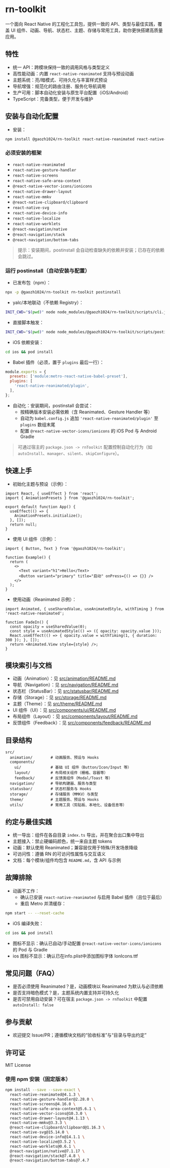 # rn-toolkit

一个面向 React Native 的工程化工具包，提供一致的 API、类型与最佳实践，覆盖 UI 组件、动画、导航、状态栏、主题、存储与常用工具，助你更快搭建高质量应用。

## 特性

- 统一 API：跨模块保持一致的调用风格与类型定义
- 高性能动画：内置 `react-native-reanimated` 支持与预设动画
- 主题系统：亮/暗模式、可持久化与丰富样式预设
- 导航增强：规范化的路由注册、服务化导航调用
- 生产可用：脚本自动化安装与原生平台配置（iOS/Android）
- TypeScript：完备类型，便于开发与维护

## 安装与自动化配置

- 安装：

```bash
npm install @gaozh1024/rn-toolkit react-native-reanimated react-native-gesture-handler
```

### 必须安装的框架

- `react-native-reanimated`
- `react-native-gesture-handler`
- `react-native-screens`
- `react-native-safe-area-context`
- `@react-native-vector-icons/ionicons`
- `react-native-drawer-layout`
- `react-native-mmkv`
- `@react-native-clipboard/clipboard`
- `react-native-svg`
- `react-native-device-info`
- `react-native-localize`
- `react-native-worklets`
- `@react-navigation/native`
- `@react-navigation/stack`
- `@react-navigation/bottom-tabs`

> 提示：安装期间，postinstall 会自动检查缺失的依赖并安装；已存在的依赖会跳过。

### 运行 postinstall（自动安装与配置）

- 已发布包（npm）：

```bash
npx -p @gaozh1024/rn-toolkit rn-toolkit postinstall
```

- yalc/本地联动（不依赖 Registry）：

```bash
INIT_CWD="$(pwd)" node node_modules/@gaozh1024/rn-toolkit/scripts/cli.js postinstall
```

- 直接脚本触发：

```bash
INIT_CWD="$(pwd)" node node_modules/@gaozh1024/rn-toolkit/scripts/postinstall.js
```

- iOS 依赖安装：

```bash
cd ios && pod install
```

- Babel 插件（必须，置于 `plugins` 最后一行）：

```javascript
module.exports = {
  presets: ['module:metro-react-native-babel-preset'],
  plugins: [
    'react-native-reanimated/plugin',
  ],
};
```

- 自动化：安装期间，postinstall 会尝试：
  - 按精确版本安装必需依赖（含 Reanimated、Gesture Handler 等）
  - 自动为 `babel.config.js` 追加 `'react-native-reanimated/plugin'` 至 `plugins` 数组末尾
  - 配置 `@react-native-vector-icons/ionicons` 的 iOS Pod 与 Android Gradle

> 可通过宿主的 `package.json -> rnToolkit` 配置控制自动化行为（如 `autoInstall`、`manager`、`silent`、`skipConfigure`）。

## 快速上手

- 初始化主题与预设（示例）：

```tsx
import React, { useEffect } from 'react';
import { AnimationPresets } from '@gaozh1024/rn-toolkit';

export default function App() {
  useEffect(() => {
    AnimationPresets.initialize();
  }, []);
  return null;
}
```

- 使用 UI 组件（示例）：

```tsx
import { Button, Text } from '@gaozh1024/rn-toolkit';

function Example() {
  return (
    <>
      <Text variant="h1">Hello</Text>
      <Button variant="primary" title="启动" onPress={() => {}} />
    </>
  );
}
```

- 使用动画（Reanimated 示例）：

```tsx
import Animated, { useSharedValue, useAnimatedStyle, withTiming } from 'react-native-reanimated';

function FadeIn() {
  const opacity = useSharedValue(0);
  const style = useAnimatedStyle(() => ({ opacity: opacity.value }));
  React.useEffect(() => { opacity.value = withTiming(1, { duration: 300 }); }, []);
  return <Animated.View style={style} />;
}
```

## 模块索引与文档

- 动画（Animation）：见 [src/animation/README.md](src/animation/README.md)
- 导航（Navigation）：见 [src/navigation/README.md](src/navigation/README.md)
- 状态栏（StatusBar）：见 [src/statusbar/README.md](src/statusbar/README.md)
- 存储（Storage）：见 [src/storage/README.md](src/storage/README.md)
- 主题（Theme）：见 [src/theme/README.md](src/theme/README.md)
- UI 组件（UI）：见 [src/components/ui/README.md](src/components/ui/README.md)
- 布局组件（Layout）：见 [src/components/layout/README.md](src/components/layout/README.md)
- 反馈组件（Feedback）：见 [src/components/feedback/README.md](src/components/feedback/README.md)

## 目录结构

```text
src/
  animation/        # 动画服务、预设与 Hooks
  components/
    ui/             # 基础 UI 组件（Button/Icon/Input 等）
    layout/         # 布局相关组件（栅格、容器等）
    feedback/       # 反馈类组件（Modal/Toast 等）
  navigation/       # 导航构建器、服务与类型
  statusbar/        # 状态栏服务与 Hooks
  storage/          # 存储服务（MMKV）与类型
  theme/            # 主题服务、预设与 Hooks
  utils/            # 常用工具（剪贴板、本地化、设备信息等）
```

## 约定与最佳实践

- 统一导出：组件在各自目录 `index.ts` 导出，并在聚合出口集中导出
- 主题接入：禁止硬编码颜色，统一来自主题 tokens
- 动画：默认使用 Reanimated；兼容层仅用于特殊/开发场景降级
- 可访问性：遵循 RN 的可访问性属性与交互语义
- 文档：每个模块/组件均包含 `README.md`，含 API 与示例

## 故障排除

- 动画不工作：
  - 确认已安装 `react-native-reanimated` 与启用 Babel 插件（且位于最后）
  - 重启 Metro 并清缓存：

```bash
npm start -- --reset-cache
```

- iOS 编译失败：

```bash
cd ios && pod install
```

- 图标不显示：确认已自动/手动配置 `@react-native-vector-icons/ionicons` 的 Pod 与 Gradle
- ios 图标不显示：确认已在info.plist中添加图标字体 IonIcons.ttf

## 常见问题（FAQ）

- 是否必须使用 Reanimated？是，动画模块以 Reanimated 为默认与必须依赖
- 是否支持暗色模式？是，主题系统内置支持并可持久化
- 是否可禁用自动安装？可在宿主 `package.json -> rnToolkit` 中配置 `autoInstall: false`

## 参与贡献

- 欢迎提交 Issue/PR；遵循模块文档的“验收标准”与“目录与导出约定”

## 许可证

MIT License

### 使用 npm 安装（固定版本）

```bash
npm install --save --save-exact \
  react-native-reanimated@4.1.3 \
  react-native-gesture-handler@2.28.0 \
  react-native-screens@4.16.0 \
  react-native-safe-area-context@5.6.1 \
  react-native-vector-icons@10.3.0 \
  react-native-drawer-layout@4.1.13 \
  react-native-mmkv@3.3.3 \
  @react-native-clipboard/clipboard@1.16.3 \
  react-native-svg@15.14.0 \
  react-native-device-info@14.1.1 \
  react-native-localize@3.5.2 \
  react-native-worklets@0.6.1 \
  @react-navigation/native@7.1.17 \
  @react-navigation/stack@7.4.8 \
  @react-navigation/bottom-tabs@7.4.7
```
